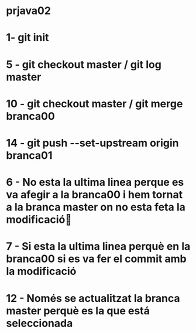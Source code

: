 # prjava02

# 1- git init
# 5 - git checkout master / git log master
# 10 - git checkout master / git merge branca00
# 14 - git push --set-upstream origin branca01

# 6 - No esta la ultima linea perque es va afegir a la branca00 i hem tornat a la branca master on no esta feta la modificació
# 7 - Si esta la ultima linea perquè en la branca00 si es va fer el commit amb la modificació
# 12 - Només se actualitzat la branca master perquè es la que está seleccionada

